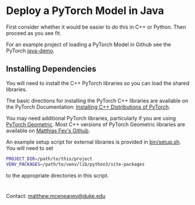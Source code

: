 # Deploy a PyTorch Model in Java

First consider whether it would be easier to do this in C++ or Python.  Then proceed as you see fit.

For an example project of loading a PyTorch Model in Github see the PyTorch [java-demo](https://github.com/pytorch/java-demo).

## Installing Dependencies

You will need to install the C++ PyTorch libraries so you can load the shared libraries.

The basic directions for installing the PyTorch C++ libraries are available on the PyTorch Documentation: [Installing C++ Distributions of PyTorch](https://pytorch.org/cppdocs/installing.html).

You may need additional PyTorch libraries, particularly if you are using [PyTorch Geometric](https://pytorch-geometric.readthedocs.io/en/latest/).  Most C++ versions of PyTorch Geometric libraries are available on [Matthias Fey's Github](https://github.com/rusty1s).

An example setup script for external libraries is provided in [bin/setup.sh](bin/setup.sh).  You will need to set 
```bash
PROJECT_DIR=/path/to/this/project
VENV_PACKAGES=/path/to/venv/lib/python3/site-packages
```
to the appropriate directories in this script.

#

Contact: matthew.mceneaney@duke.edu
